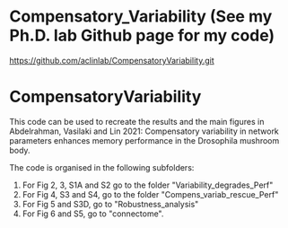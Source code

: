 # Compensatory_Variability (See my Ph.D. lab Github page for my code)
https://github.com/aclinlab/CompensatoryVariability.git

# CompensatoryVariability 
This code can be used to recreate the results and the main figures in Abdelrahman, Vasilaki and Lin 2021: 
Compensatory variability in network parameters enhances memory performance in the Drosophila mushroom body.

The code is organised in the following subfolders:

  1. For Fig 2, 3, S1A and S2 go to the folder "Variability_degrades_Perf"
  1. For Fig 4, S3 and S4, go to the folder "Compens_variab_rescue_Perf"
  1. For Fig 5 and S3D, go to "Robustness_analysis"
  1. For Fig 6 and S5, go to "connectome".

